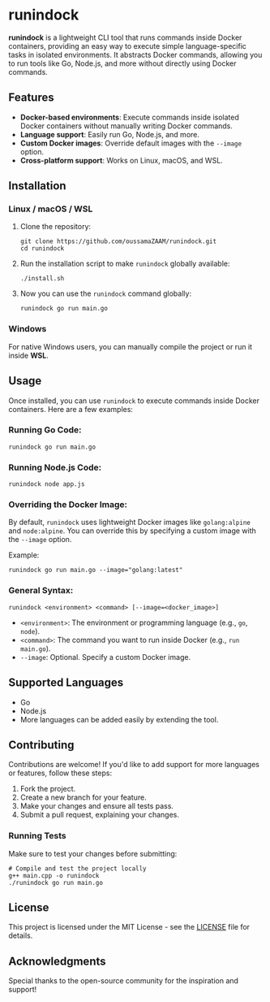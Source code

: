 # runindock

**runindock** is a lightweight CLI tool that runs commands inside Docker containers, providing an easy way to execute simple language-specific tasks in isolated environments. It abstracts Docker commands, allowing you to run tools like Go, Node.js, and more without directly using Docker commands.

## Features
- **Docker-based environments**: Execute commands inside isolated Docker containers without manually writing Docker commands.
- **Language support**: Easily run Go, Node.js, and more.
- **Custom Docker images**: Override default images with the `--image` option.
- **Cross-platform support**: Works on Linux, macOS, and WSL.

## Installation

### Linux / macOS / WSL
1. Clone the repository:
   ```
   git clone https://github.com/oussamaZAAM/runindock.git
   cd runindock
   ```
2. Run the installation script to make `runindock` globally available:
   ```
   ./install.sh
   ```
3. Now you can use the `runindock` command globally:
   ```
   runindock go run main.go
   ```

### Windows
For native Windows users, you can manually compile the project or run it inside **WSL**.

## Usage

Once installed, you can use `runindock` to execute commands inside Docker containers. Here are a few examples:

### Running Go Code:
```
runindock go run main.go
```

### Running Node.js Code:
```
runindock node app.js
```

### Overriding the Docker Image:
By default, `runindock` uses lightweight Docker images like `golang:alpine` and `node:alpine`. You can override this by specifying a custom image with the `--image` option.

Example:
```
runindock go run main.go --image="golang:latest"
```

### General Syntax:
```
runindock <environment> <command> [--image=<docker_image>]
```

- `<environment>`: The environment or programming language (e.g., `go`, `node`).
- `<command>`: The command you want to run inside Docker (e.g., `run main.go`).
- `--image`: Optional. Specify a custom Docker image.

## Supported Languages
- Go
- Node.js
- More languages can be added easily by extending the tool.

## Contributing

Contributions are welcome! If you'd like to add support for more languages or features, follow these steps:

1. Fork the project.
2. Create a new branch for your feature.
3. Make your changes and ensure all tests pass.
4. Submit a pull request, explaining your changes.

### Running Tests
Make sure to test your changes before submitting:
```
# Compile and test the project locally
g++ main.cpp -o runindock
./runindock go run main.go
```

## License

This project is licensed under the MIT License - see the [LICENSE](LICENSE) file for details.

## Acknowledgments

Special thanks to the open-source community for the inspiration and support!
